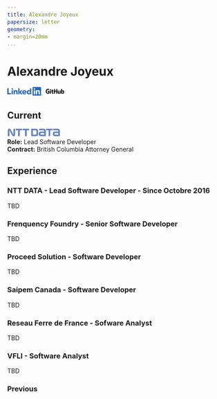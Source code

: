 ```yaml
---
title: Alexandre Joyeux
papersize: letter
geometry:
- margin=20mm
...
```


# Alexandre Joyeux

[![linkedin](./docs/LI-Logo.png)](https://linkedin.com/in/joyeux-alexandre-76263833) [![github](./docs/GitHub_Logo.png)](https://github.com/alexjoybc)

## Current

[![nttdata](./docs/NTT-Data-Logo.png)](https://ca.nttdata.com/en/)  
**Role:** Lead Software Developer  
**Contract:** British Columbia Attorney General

## Experience

### NTT DATA - Lead Software Developer - Since Octobre 2016

TBD

### Frenquency Foundry - Senior Software Developer

TBD

### Proceed Solution - Software Developer

TBD

### Saipem Canada - Software Developer

TBD

### Reseau Ferre de France - Sofware Analyst

TBD

### VFLI - Software Analyst

TBD

### Previous


